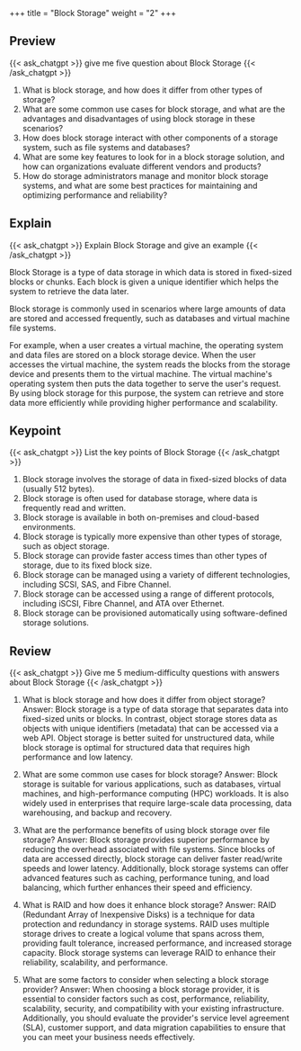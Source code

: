 +++
title = "Block Storage"
weight = "2"
+++
## Preview
{{< ask_chatgpt >}}
give me five question about Block Storage
{{< /ask_chatgpt >}}

1. What is block storage, and how does it differ from other types of storage?
2. What are some common use cases for block storage, and what are the advantages and disadvantages of using block storage in these scenarios?
3. How does block storage interact with other components of a storage system, such as file systems and databases?
4. What are some key features to look for in a block storage solution, and how can organizations evaluate different vendors and products?
5. How do storage administrators manage and monitor block storage systems, and what are some best practices for maintaining and optimizing performance and reliability?   

## Explain
{{< ask_chatgpt >}}
Explain Block Storage and give an example
{{< /ask_chatgpt >}}

Block Storage is a type of data storage in which data is stored in fixed-sized blocks or chunks. Each block is given a unique identifier which helps the system to retrieve the data later. 

Block storage is commonly used in scenarios where large amounts of data are stored and accessed frequently, such as databases and virtual machine file systems.

For example, when a user creates a virtual machine, the operating system and data files are stored on a block storage device. When the user accesses the virtual machine, the system reads the blocks from the storage device and presents them to the virtual machine. The virtual machine's operating system then puts the data together to serve the user's request. By using block storage for this purpose, the system can retrieve and store data more efficiently while providing higher performance and scalability.   

## Keypoint
{{< ask_chatgpt >}}
List the key points of Block Storage
{{< /ask_chatgpt >}}

1. Block storage involves the storage of data in fixed-sized blocks of data (usually 512 bytes).
2. Block storage is often used for database storage, where data is frequently read and written.
3. Block storage is available in both on-premises and cloud-based environments.
4. Block storage is typically more expensive than other types of storage, such as object storage.
5. Block storage can provide faster access times than other types of storage, due to its fixed block size.
6. Block storage can be managed using a variety of different technologies, including SCSI, SAS, and Fibre Channel.
7. Block storage can be accessed using a range of different protocols, including iSCSI, Fibre Channel, and ATA over Ethernet.
8. Block storage can be provisioned automatically using software-defined storage solutions.   

## Review
{{< ask_chatgpt >}}
Give me 5 medium-difficulty questions with answers about Block Storage
{{< /ask_chatgpt >}}

1. What is block storage and how does it differ from object storage?
Answer: Block storage is a type of data storage that separates data into fixed-sized units or blocks. In contrast, object storage stores data as objects with unique identifiers (metadata) that can be accessed via a web API. Object storage is better suited for unstructured data, while block storage is optimal for structured data that requires high performance and low latency.

2. What are some common use cases for block storage?
Answer: Block storage is suitable for various applications, such as databases, virtual machines, and high-performance computing (HPC) workloads. It is also widely used in enterprises that require large-scale data processing, data warehousing, and backup and recovery.

3. What are the performance benefits of using block storage over file storage?
Answer: Block storage provides superior performance by reducing the overhead associated with file systems. Since blocks of data are accessed directly, block storage can deliver faster read/write speeds and lower latency. Additionally, block storage systems can offer advanced features such as caching, performance tuning, and load balancing, which further enhances their speed and efficiency.

4. What is RAID and how does it enhance block storage?
Answer: RAID (Redundant Array of Inexpensive Disks) is a technique for data protection and redundancy in storage systems. RAID uses multiple storage drives to create a logical volume that spans across them, providing fault tolerance, increased performance, and increased storage capacity. Block storage systems can leverage RAID to enhance their reliability, scalability, and performance.

5. What are some factors to consider when selecting a block storage provider?
Answer: When choosing a block storage provider, it is essential to consider factors such as cost, performance, reliability, scalability, security, and compatibility with your existing infrastructure. Additionally, you should evaluate the provider's service level agreement (SLA), customer support, and data migration capabilities to ensure that you can meet your business needs effectively.   

